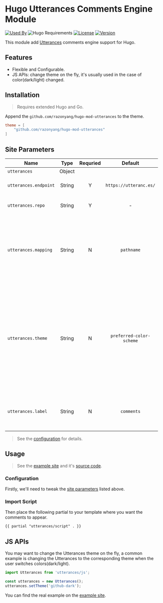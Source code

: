 # Hugo Utterances Comments Engine Module

[![Used By](https://img.shields.io/badge/dynamic/json?color=success&label=used+by&query=repositories_humanize&logo=hugo&style=flat-square&url=https://api.razonyang.com/v1/github/dependents/razonyang/hugo-mod-utterances)](https://github.com/razonyang/hugo-mod-utterances/network/dependents)
![Hugo Requirements](https://img.shields.io/badge/dynamic/json?color=important&label=requirements&query=requirements&logo=hugo&style=flat-square&url=https://api.razonyang.com/v1/hugo/modules/github.com/razonyang/hugo-mod-utterances)
[![License](https://img.shields.io/github/license/razonyang/hugo-mod-utterances?style=flat-square)](https://github.com/razonyang/hugo-mod-utterances/blob/main/LICENSE)
[![Version](https://img.shields.io/github/v/tag/razonyang/hugo-mod-utterances?label=version&style=flat-square)](https://github.com/razonyang/hugo-mod-utterances/tags)

This module add [Utterances](https://utteranc.es/) comments engine support for Hugo.

## Features

- Flexible and Configurable.
- JS APIs: change theme on the fly, it's usually used in the case of color(dark/light) changed.

## Installation

> Requires extended Hugo and Go.

Append the `github.com/razonyang/hugo-mod-utterances` to the theme.

```toml
theme = [
    "github.com/razonyang/hugo-mod-utterances"
]
```

## Site Parameters

| Name | Type | Requried | Default | Description
|---|:-:|:-:|:-:|---
| `utterances` | Object | | |
| `utterances.endpoint` | String | Y | `https://utteranc.es/` | The client script endpoint.
| `utterances.repo` | String | Y | - | The GitHub repository, `user/repo`.
| `utterances.mapping` | String | N | `pathname` | The mapping between blog posts and GitHub issues. Available options: `pathname`, `url`, `title`, `og:title`.
| `utterances.theme` | String | N | `preferred-color-scheme` | Available options: `github-light`, `github-dark`, `github-dark-orange`, `icy-dark`, `dark-blue`, `photon-dark`, `preferred-color-scheme`, `boxy-light`, `gruvbox-dark`.
| `utterances.label` | String | N | `comments` | The label that will be assigned to issues created by Utterances.

> See the [configuration](config.yml) for details.

## Usage

> See the [example site](https://projects.razonyang.com/hugo-mod-utterances/) and it's [source code](exampleSite).

### Configuration

Firstly, we'll need to tweak the [site parameters](#site-parameters) listed above.

### Import Script

Then place the following partial to your template where you want the comments to appear.

```html
{{ partial "utterances/script" . }}
```

## JS APIs

You may want to change the Utterances theme on the fly, a common example is changing the Utterances to the corresponding theme when the user switches colors(dark/light).

```js
import Utterances from 'utterances/js';

const utterances = new Utterances();
utterances.setTheme('github-dark');
```

You can find the real example on the [example site](exampleSite).
